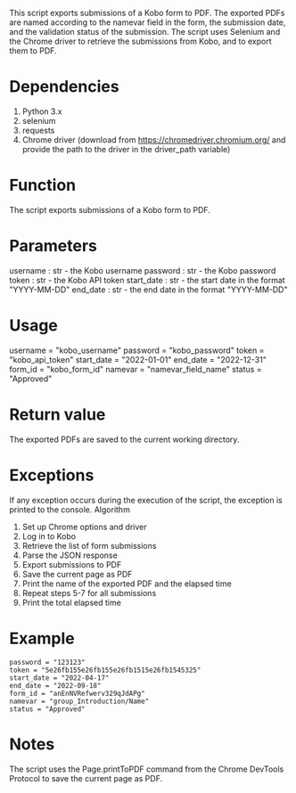 This script exports submissions of a Kobo form to PDF. The exported PDFs are named according to the namevar field in the form, the submission date, and the validation status of the submission. The script uses Selenium and the Chrome driver to retrieve the submissions from Kobo, and to export them to PDF.

# Dependencies
1. Python 3.x
2. selenium
3. requests
4. Chrome driver (download from https://chromedriver.chromium.org/ and provide the path to the driver in the driver_path variable)

# Function
The script exports submissions of a Kobo form to PDF.

# Parameters
username : str - the Kobo username
password : str - the Kobo password
token : str - the Kobo API token
start_date : str - the start date in the format "YYYY-MM-DD"
end_date : str - the end date in the format "YYYY-MM-DD"

# Usage
username = "kobo_username"
password = "kobo_password"
token = "kobo_api_token"
start_date = "2022-01-01"
end_date = "2022-12-31"
form_id = "kobo_form_id"
namevar = "namevar_field_name"
status = "Approved"

# Return value
The exported PDFs are saved to the current working directory.

# Exceptions
If any exception occurs during the execution of the script, the exception is printed to the console.
Algorithm
1. Set up Chrome options and driver
2. Log in to Kobo
3. Retrieve the list of form submissions
3. Parse the JSON response
4. Export submissions to PDF
5. Save the current page as PDF
6. Print the name of the exported PDF and the elapsed time
7. Repeat steps 5-7 for all submissions
8. Print the total elapsed time

# Example
```username = "asdasd"
password = "123123"
token = "5e26fb155e26fb155e26fb1515e26fb1545325"
start_date = "2022-04-17"
end_date = "2022-09-18"
form_id = "anEnNVRefwerv329qJdAPg"
namevar = "group_Introduction/Name"
status = "Approved"
```

# Notes
The script uses the Page.printToPDF command from the Chrome DevTools Protocol to save the current page as PDF.
